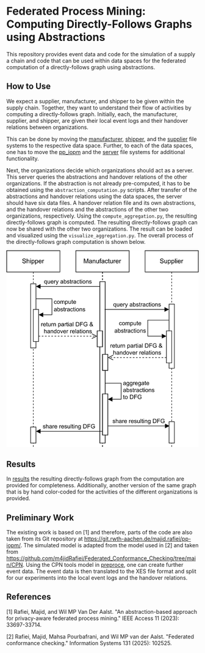 # Federated Process Mining: Computing Directly-Follows Graphs using Abstractions
This repository provides event data and code for the simulation of a supply a chain and code that can be used within
data spaces for the federated computation of a directly-follows graph using abstractions.

## How to Use
We expect a supplier, manufacturer, and shipper to be given within the supply chain.
Together, they want to understand their flow of activities by computing a directly-follows graph.
Initially, each, the manufacturer, supplier, and shipper, are given their local event logs and their handover relations between organizations.

This can be done by moving the [manufacturer](manufacturer), [shipper](shipper), and the [supplier](supplier) file systems to the respective data space.
Further, to each of the data spaces, one has to move the [pp_iopm](pp_iopm) and the [server](server) file systems for additional functionality.

Next, the organizations decide which organizations should act as a server.
This server queries the abstractions and handover relations of the other organizations.
If the abstraction is not already pre-computed, it has to be obtained using the `abstraction_computation.py` scripts.
After transfer of the abstractions and handover relations using the data spaces, the server should have six data files.
A handover relation file and its own abstractions, and the handover relations and the abstractions of the other two organizations, respectively.
Using the `compute_aggregation.py`, the resulting directly-follows graph is computed.
The resulting directly-follows graph can now be shared with the other two organizations.
The result can be loaded and visualized using the `visualize_aggregation.py`.
The overall process of the directly-follows graph computation is shown below.

![image](protocol.png)

## Results
In [results](results) the resulting directly-follows graph from the computation are provided for completeness.
Additionally, another version of the same graph that is by hand color-coded for the activities of the different organizations is provided. 

## Preliminary Work
The existing work is based on [1] and therefore, parts of the code are also taken from its Git repository at https://git.rwth-aachen.de/majid.rafiei/pp-iopm/.
The simulated model is adapted from the model used in [2] and taken from https://github.com/m4jidRafiei/Federated_Conformance_Checking/tree/main/CPN.
Using the CPN tools model in [preproce](preprocessing/orig_data/data_simulation), one can create further event data.
The event data is then translated to the XES file format and split for our experiments into the local event logs and the handover relations.

## References 
[1] Rafiei, Majid, and Wil MP Van Der Aalst. "An abstraction-based approach for privacy-aware federated process mining." IEEE Access 11 (2023): 33697-33714.

[2] Rafiei, Majid, Mahsa Pourbafrani, and Wil MP van der Aalst. "Federated conformance checking." Information Systems 131 (2025): 102525.